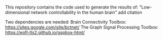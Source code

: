 This repository contains the code used to generate the results of:
"Low-dimensional network controllability in the human brain"
add citation

Two dependencies are needed:
Brain Connectivity Toolbox: https://sites.google.com/site/bctnet/
The Graph Signal Processing Toolbox: https://epfl-lts2.github.io/gspbox-html/
